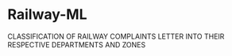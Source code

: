 # Railway-ML
CLASSIFICATION OF RAILWAY COMPLAINTS LETTER INTO THEIR RESPECTIVE DEPARTMENTS AND ZONES
